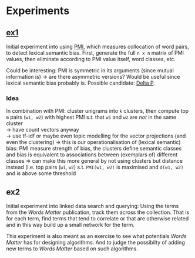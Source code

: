 # Experiments


## [ex1](ex1.ipynb)

Initial experiment into using [PMI](https://en.wikipedia.org/wiki/Pointwise_mutual_information), which measures collocation of word pairs, to detect lexical semantic bias.
First, generate the full `n x n` matrix of PMI values, then eliminate according to PMI value itself, word classes, etc.

Could be interesting: PMI is symmetric in its arguments (since mutual information is) -> are there asymmetric versions? Would be useful since lexical semantic bias probably is. Possible candidate: [Delta P](https://www.degruyter.com/document/doi/10.1515/cllt-2017-0036/html).

### Idea
In combination with PMI: cluster unigrams into `k` clusters, then compute top `m` pairs (`w1, w2`) with highest PMI s.t. that `w1` and `w2` are *not* in the same cluster  
-> have count vectors anyway  
-> use tf-idf or maybe even topic modelling for the vector projections (and even the clustering)
=> this is our operationalisation of (lexical semantic) bias: PMI measure strength of bias, the clusters define semantic classes and bias is equivalent to associations between (exemplars of) different classes
=> can make this more general by not using clusters but distance instead (i.e. top pairs (`w1`, `w2`) s.t. `PMI(w1, w2)` is maximised and `d(w1, w2)` and is above some threshold



## ex2

Initial experiment into linked data search and querying: Using the terms from the *Words Matter* publication, track them across the collection. That is for each term, find terms that tend to correlate or that are otherwise related and in this way build up a small network for the term.

This experiment is also meant as an exercise to see what potentials *Words Matter* has for designing algorithms. And to judge the possibilty of adding new terms to *Words Matter* based on such algorithms.

